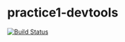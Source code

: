 # practice1-devtools

[![Build Status](https://travis-ci.org/valentina-kustikova/practice1-devtools.svg)](https://travis-ci.org/valentina-kustikova/practice1-devtools)
